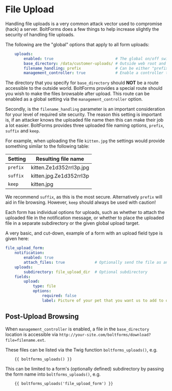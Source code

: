 File Upload
===========

Handling file uploads is a very common attack vector used to compromise (hack)
a server. BoltForms does a few things to help increase slightly the security of handling
file uploads.

The following are the "global" options that apply to all form uploads:

```yaml
    uploads:
        enabled: true                           # The global on/off switch for upload handling
        base_directory: /data/customer-uploads/ # Outside web root and writable by the web server's user
        filename_handling: prefix               # Can be either "prefix", "suffix", or "keep"
        management_controller: true             # Enable a controller to handle browsing and downloading of uploaded files
```

The directory that you specify for `base_directory` should **NOT** be a route
accessible to the outside world. BoltForms provides a special route should you
wish to make the files browsable after upload. This route can be enabled as a
global setting via the `management_controller` option.

Secondly, is the `filename_handling` parameter is an important consideration
for your level of required site security. The reason this setting is important
is, if an attacker knows the uploaded file name then this can make their job a
lot easier. BoltForms provides three uploaded file naming options, `prefix`,
`suffix` and `keep`.

For example, when uploading the file `kitten.jpg` the settings would provide
something similar to the following table:

| Setting   | Resulting file name     |
|-----------|-------------------------|
| `prefix`  | kitten.Ze1d352rrI3p.jpg |
| `suffix`  | kitten.jpg.Ze1d352rrI3p |
| `keep`    | kitten.jpg              |

We recommend `suffix`, as this is the most secure. Alternatively `prefix` will
aid in file browsing. However, `keep` should always be used with caution!

Each form has individual options for uploads, such as whether to attach the
uploaded file in the notification message, or whether to place the uploaded file
in a separate subdirectory or the given global upload target.

A very basic, and cut-down, example of a form with an upload field type is given
here:

```yaml
file_upload_form:
    notification:
        enabled: true
        attach_files: true             # Optionally send the file as an email attachment
    uploads:
        subdirectory: file_upload_dir  # Optional subdirectory
    fields:
        upload:
            type: file
            options:
                required: false
                label: Picture of your pet that you want us to add to our site

```

Post-Upload Browsing
--------------------

When `management_controller` is enabled, a file in the `base_directory`
location is accessible via `http://your-site.com/boltforms/download?file=filename.ext`.

These files can be listed via the Twig function `boltforms_uploads()`, e.g.

```twig
    {{ boltforms_uploads() }}
```

This can be limited to a form's (optionally defined) subdirectory by passing the
form name into `boltforms_uploads()`, e.g.

```twig
    {{ boltforms_uploads('file_upload_form') }}
```

